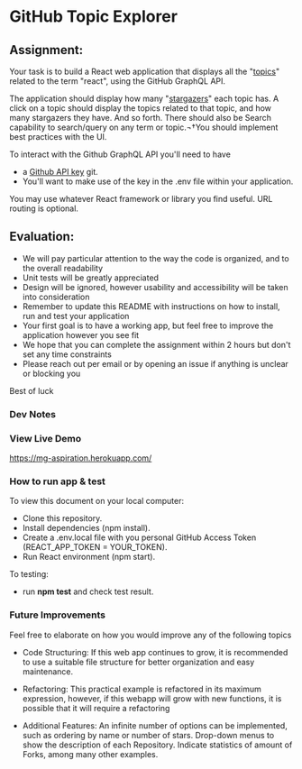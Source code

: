 # GitHub Topic Explorer

## Assignment:

Your task is to build a React web application that displays all the "[topics](https://docs.github.com/en/free-pro-team@latest/graphql/reference/objects#topic)" related to the term "react", using the GitHub GraphQL API.

The application should display how many "[stargazers](https://docs.github.com/en/free-pro-team@latest/graphql/reference/objects#stargazerconnection)" each topic has. A click on a topic should display the topics related to that topic, and how many stargazers they have. And so forth. There should also be Search capability to search/query on any term or topic.¬†You should implement best practices with the UI.

To interact with the Github GraphQL API you'll need to have 
* a [Github API key](https://docs.github.com/en/free-pro-team@latest/graphql/guides/forming-calls-with-graphql#authenticating-with-graphql) 
git.
* You'll want to make use of the key in the .env file within your application.

You may use whatever React framework or library you find useful. URL routing is optional.

## Evaluation:

* We will pay particular attention to the way the code is organized, and to the overall readability 
* Unit tests will be greatly appreciated 
* Design will be ignored, however usability and accessibility will be taken into consideration 
* Remember to update this README with instructions on how to install, run and test your application
* Your first goal is to have a working app, but feel free to improve the application however you see fit 
* We hope that you can complete the assignment within 2 hours but don't set any time constraints 
* Please reach out per email or by opening an issue if anything is unclear or blocking you 

Best of luck

### Dev Notes



### View Live Demo
https://mg-aspiration.herokuapp.com/

### How to run app & test

To view this document on your local computer:
* Clone this repository.
* Install dependencies (npm install).
* Create a .env.local file with you personal GitHub Access Token (REACT_APP_TOKEN = YOUR_TOKEN).
* Run React environment (npm start).

To testing:
* run **npm test** and check test result.

### Future Improvements
Feel free to elaborate on how you would improve any of the following topics 

* Code Structuring: 
    If this web app continues to grow, it is recommended to use a suitable file structure for better organization and easy maintenance.
    
* Refactoring: 
    This practical example is refactored in its maximum expression, however, if this webapp will grow with new functions, it is possible that it will require a refactoring

* Additional Features:
    An infinite number of options can be implemented, such as ordering by name or number of stars. Drop-down menus to show the description of each Repository. Indicate statistics of amount of Forks, among many other examples.
